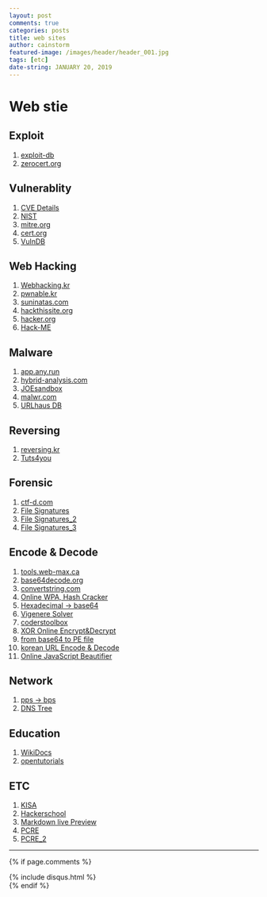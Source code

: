 ```yaml
---
layout: post
comments: true
categories: posts
title: web sites
author: cainstorm
featured-image: /images/header/header_001.jpg
tags: [etc]
date-string: JANUARY 20, 2019
---
```

<script src="//ajax.googleapis.com/ajax/libs/jquery/1.9.1/jquery.min.js"></script>
<script>window.jQuery || document.write('<script src="_/js/libs/jquery-1.9.1.min.js"><\/script>')</script>

# Web stie

## Exploit
1. [exploit-db](https://www.exploit-db.com)
2. [zerocert.org](https://zerocert.org/)

## Vulnerablity
1. [CVE Details](https://www.cvedetails.com/index.php)
2. [NIST](https://nvd.nist.gov/vuln/search)
3. [mitre.org](https://cve.mitre.org/)
4. [cert.org](https://www.kb.cert.org/vuls/)
5. [VulnDB](https://vulndb.cyberriskanalytics.com/)

## Web Hacking
1. [Webhacking.kr](https://webhacking.kr)
2. [pwnable.kr](http://pwnable.kr)
3. [suninatas.com](http://suninatas.com)
4. [hackthissite.org](http://www.hackthissite.org/)
4. [hacker.org](http://www.hacker.org/)
5. [Hack-ME](https://hack.me/)

## Malware
1. [app.any.run](https://app.any.run/)
2. [hybrid-analysis.com](https://www.hybrid-analysis.com/)
3. [JOEsandbox](https://www.joesandbox.com/)
4. [malwr.com](https://malwr.com/)
5. [URLhaus DB](https://urlhaus.abuse.ch/browse/)

## Reversing
1. [reversing.kr](http://reversing.kr)
2. [Tuts4you](https://tuts4you.com/e107_plugins/download/download.php?list.17)

## Forensic
1. [ctf-d.com](http://www.ctf-d.com)
2. [File Signatures](https://www.filesignatures.net/index.php?page=all)
3. [File Signatures_2](https://www.garykessler.net/library/file_sigs.html)
4. [File Signatures_3](http://forensic-proof.com/archives/300)

## Encode & Decode
1. [tools.web-max.ca](https://tools.web-max.ca/encode_decode.php)
2. [base64decode.org](https://www.base64decode.org/)
3. [convertstring.com](https://www.convertstring.com/ko)
4. [Online WPA, Hash Cracker](https://hashkiller.co.uk/Cracker/SHA1)
5. [Hexadecimal -> base64](http://tomeko.net/online_tools/hex_to_base64.php?lang=en)
6. [Vigenere Solver](https://www.guballa.de/vigenere-solver)
7. [coderstoolbox](http://coderstoolbox.net/string/#!encoding=xml&action=encode&charset=us_ascii)
8. [XOR Online Encrypt&Decrypt](https://md5decrypt.net/en/Xor/#results)
9. [from base64 to PE file](https://www.motobit.com/util/base64-decoder-encoder.asp?charset=utf-8&acharset=)
10. [korean URL Encode & Decode](http://www.hipenpal.com/tool/url_encode_and_decode_in_korean.php)
11. [Online JavaScript Beautifier](https://beautifier.io/)

## Network
1. [pps -> bps](http://www.ccievault.net/index.php/tools)
2. [DNS Tree](https://www.dnstree.com/)

## Education
1. [WikiDocs](https://wikidocs.net/)
2. [opentutorials](https://opentutorials.org/)

## ETC
1. [KISA](https://www.krcert.or.kr/data/privacyRefSite/korPrivacyRefSite.do)
2. [Hackerschool](https://www.hackerschool.org/main.html)
3. [Markdown live Preview](https://markdownlivepreview.com/)
4. [PCRE](https://regexper.com/)
5. [PCRE_2](https://regexr.com/)

---
{% if page.comments %}
<div id="post-disqus" class="container">
{% include disqus.html %}
</div>
{% endif %}